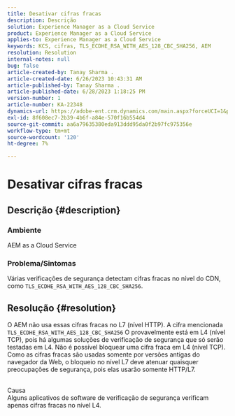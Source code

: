```yaml
---
title: Desativar cifras fracas
description: Descrição
solution: Experience Manager as a Cloud Service
product: Experience Manager as a Cloud Service
applies-to: Experience Manager as a Cloud Service
keywords: KCS, cifras, TLS_ECDHE_RSA_WITH_AES_128_CBC_SHA256, AEM
resolution: Resolution
internal-notes: null
bug: false
article-created-by: Tanay Sharma .
article-created-date: 6/26/2023 10:43:31 AM
article-published-by: Tanay Sharma .
article-published-date: 6/28/2023 1:18:25 PM
version-number: 1
article-number: KA-22348
dynamics-url: https://adobe-ent.crm.dynamics.com/main.aspx?forceUCI=1&pagetype=entityrecord&etn=knowledgearticle&id=5e242c46-0e14-ee11-8f6e-6045bd006295
exl-id: 8f608ec7-2b39-4b6f-a84e-570f16b554d4
source-git-commit: aa6a79635380eda913ddd95da0f2b97fc975356e
workflow-type: tm+mt
source-wordcount: '120'
ht-degree: 7%

---
```


# Desativar cifras fracas

## Descrição {#description}


### Ambiente

AEM as a Cloud Service

### Problema/Sintomas

Várias verificações de segurança detectam cifras fracas no nível do CDN, como `TLS_ECDHE_RSA_WITH_AES_128_CBC_SHA256`.


## Resolução {#resolution}


O AEM não usa essas cifras fracas no L7 (nível HTTP). A cifra mencionada `TLS_ECDHE_RSA_WITH_AES_128_CBC_SHA256` O provavelmente está em L4 (nível TCP), pois há algumas soluções de verificação de segurança que só serão testadas em L4. Não é possível bloquear uma cifra fraca em L4 (nível TCP). Como as cifras fracas são usadas somente por versões antigas do navegador da Web, o bloqueio no nível L7 deve atenuar quaisquer preocupações de segurança, pois elas usarão somente HTTP/L7.


<br>Causa<br>
Alguns aplicativos de software de verificação de segurança verificam apenas cifras fracas no nível L4.
